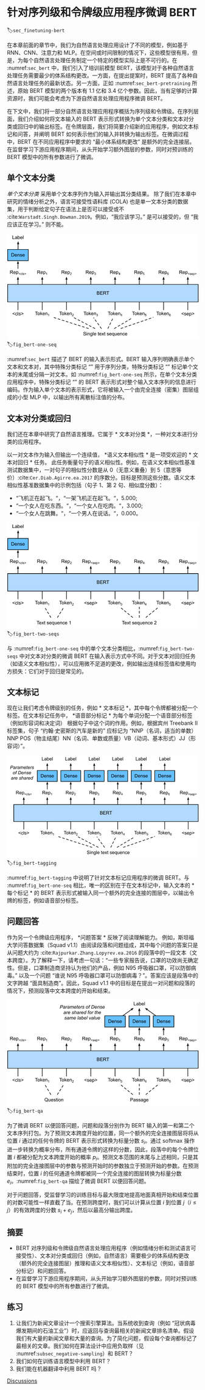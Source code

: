 # 针对序列级和令牌级应用程序微调 BERT
:label:`sec_finetuning-bert`

在本章前面的章节中，我们为自然语言处理应用设计了不同的模型，例如基于 RNN、CNN、注意力和 MLP。在空间或时间限制的情况下，这些模型很有用，但是，为每个自然语言处理任务制定一个特定的模型实际上是不可行的。在 :numref:`sec_bert` 中，我们引入了培训前模型 BERT，该模型对于各种自然语言处理任务需要最少的体系结构更改。一方面，在提出提案时，BERT 提高了各种自然语言处理任务的最新状态。另一方面，正如 :numref:`sec_bert-pretraining` 所述，原始 BERT 模型的两个版本有 1.1 亿和 3.4 亿个参数。因此，当有足够的计算资源时，我们可能会考虑为下游自然语言处理应用程序微调 BERT。 

在下文中，我们将一部分自然语言处理应用程序概括为序列级和令牌级。在序列层面，我们介绍如何将文本输入的 BERT 表示形式转换为单个文本分类和文本对分类或回归中的输出标签。在令牌层面，我们将简要介绍新的应用程序，例如文本标记和问答，并阐明 BERT 如何表示他们的输入并转换为输出标签。在微调过程中，BERT 在不同应用程序中要求的 “最小体系结构更改” 是额外的完全连接层。在监督学习下游应用程序期间，从头开始学习额外图层的参数，同时对预训练的 BERT 模型中的所有参数进行了微调。 

## 单个文本分类

*单个文本分类* 采用单个文本序列作为输入并输出其分类结果。
除了我们在本章中研究的情绪分析之外，语言可接受性语料库 (COLA) 也是单一文本分类的数据集，用于判断给定句子在语法上是否可以接受或不 :cite:`Warstadt.Singh.Bowman.2019`。例如，“我应该学习。” 是可以接受的，但 “我应该正在学习。” 则不能。 

![Fine-tuning BERT for single text classification applications, such as sentiment analysis and testing linguistic acceptability. Suppose that the input single text has six tokens.](../img/bert-one-seq.svg)
:label:`fig_bert-one-seq`

:numref:`sec_bert` 描述了 BERT 的输入表示形式。BERT 输入序列明确表示单个文本和文本对，其中特殊分类标记 “<cls>” 用于序列分类，特殊分类标记 “<sep>” 标记单个文本的末尾或分隔一对文本。如 :numref:`fig_bert-one-seq` 所示，在单个文本分类应用程序中，特殊分类标记 “<cls>” 的 BERT 表示形式对整个输入文本序列的信息进行编码。作为输入单个文本的表示形式，它将被输入一个由完全连接（密集）图层组成的小型 MLP 中，以输出所有离散标注值的分布。 

## 文本对分类或回归

我们还在本章中研究了自然语言推理。它属于 * 文本对分类 *，一种对文本进行分类的应用程序。 

以一对文本作为输入但输出一个连续值，
*语义文本相似性 * 是一项受欢迎的 * 文本对回归 * 任务。
此任务衡量句子的语义相似性。例如，在语义文本相似性基准测试数据集中，一对句子的相似性分数是从 0（无意义重叠）到 5（意思等价）:cite:`Cer.Diab.Agirre.ea.2017` 的序数分。目标是预测这些分数。语义文本相似性基准数据集中的示例包括（句子 1、第 2 句、相似度分数）： 

* “飞机正在起飞。“，“一架飞机正在起飞。“，5.000;
* “一个女人在吃东西。“，“一个女人在吃肉。“，3.000;
* “一个女人在跳舞。“，“一个男人在说话。“，0.000。

![Fine-tuning BERT for text pair classification or regression applications, such as natural language inference and semantic textual similarity. Suppose that the input text pair has two and three tokens.](../img/bert-two-seqs.svg)
:label:`fig_bert-two-seqs`

与 :numref:`fig_bert-one-seq` 中的单个文本分类相比，:numref:`fig_bert-two-seqs` 中对文本对分类的微调 BERT 在输入表示方式中不同。对于文本对回归任务（如语义文本相似性），可以应用微不足道的更改，例如输出连续标签值和使用均方损失：它们对于回归是常见的。 

## 文本标记

现在让我们考虑令牌级别的任务，例如 * 文本标记 *，其中每个令牌都被分配一个标签。在文本标记任务中，
*语音部分标记 * 为每个单词分配一个语音部分标签（例如形容词和决定词）
根据句子中这个词的作用。例如，根据宾州 Treebank II 标签集，句子 “约翰·史密斯的汽车是新的” 应标记为 “NNP（名词，适当的单数）NNP POS（物主结尾）NN（名词、单数或质量）VB（动词、基本形式）JJ（形容词）”。 

![Fine-tuning BERT for text tagging applications, such as part-of-speech tagging. Suppose that the input single text has six tokens.](../img/bert-tagging.svg)
:label:`fig_bert-tagging`

:numref:`fig_bert-tagging` 中说明了针对文本标记应用程序的微调 BERT。与 :numref:`fig_bert-one-seq` 相比，唯一的区别在于在文本标记中，输入文本的 * 每个标记 * 的 BERT 表示形式被输入同一个额外的完全连接的图层中，以输出令牌的标签，例如语音部分标签。 

## 问题回答

作为另一个令牌级应用程序，
*问题答案 * 反映了阅读理解能力。
例如，斯坦福大学问答数据集（Squad v1.1）由阅读段落和问题组成，其中每个问题的答案只是从问题大约为 :cite:`Rajpurkar.Zhang.Lopyrev.ea.2016` 的段落中的一段文本（文本跨度）。为了解释一下，请考虑一句话：“一些专家报告说，口罩的功效尚无确定性。但是，口罩制造商坚持认为他们的产品，例如 N95 呼吸器口罩，可以防御病毒。” 以及一个问题 “谁说 N95 呼吸器口罩可以防御病毒？”。答案应该是段落中的文字跨越 “面具制造商”。因此，Squad v1.1 中的目标是在提出一对问题和段落的情况下，预测段落中文本跨度的开始和结束。 

![Fine-tuning BERT for question answering. Suppose that the input text pair has two and three tokens.](../img/bert-qa.svg)
:label:`fig_bert-qa`

为了微调 BERT 以便回答问题，问题和段落分别作为 BERT 输入的第一和第二个文本序列打包。为了预测文本跨度开始的位置，同一个额外的完全连接图层将将从位置 $i$ 通过的任何令牌的 BERT 表示形式转换为标量分数 $s_i$。通过 softmax 操作进一步转换为概率分布，所有通道令牌的这样的分数，因此，段落中的每个令牌位置 $i$ 都被分配为文本跨度开始的概率 $p_i$。预测文本范围的末尾与上述相同，只是其附加的完全连接图层中的参数与预测开始时的参数独立于预测开始的参数。在预测结束时，位置 $i$ 的任何通道令牌都被同一个完全连接的图层转换为标量分数 $e_i$。:numref:`fig_bert-qa` 描绘了微调 BERT 以便回答问题。 

对于问题回答，受监督学习的训练目标与最大限度地提高地面真相开始和结束位置的对数可能性一样直截了当。在预测跨度时，我们可以计算从位置 $i$ 到位置 $j$（$i \leq j$）的有效跨度的分数 $s_i + e_j$，然后以最高分输出跨度。 

## 摘要

* BERT 对序列级和令牌级自然语言处理应用程序（例如情绪分析和测试语言可接受性）、文本对分类或回归（例如，自然语言）需要极少的体系结构更改（额外的完全连接图层）推理和语义文本相似性）、文本标记（例如，语音部分标记）和问题回答。
* 在监督学习下游应用程序期间，从头开始学习额外图层的参数，同时对预训练的 BERT 模型中的所有参数进行了微调。

## 练习

1. 让我们为新闻文章设计一个搜索引擎算法。当系统收到查询（例如 “冠状病毒爆发期间的石油工业”）时，应返回与查询最相关的新闻文章排名清单。假设我们有大量的新闻文章和大量的查询。为了简化问题，假设每个查询都标记了最相关的文章。我们如何在算法设计中应用负取样（见 :numref:`subsec_negative-sampling`）和 BERT？
1. 我们如何在训练语言模型中利用 BERT？
1. 我们能在机器翻译中利用 BERT 吗？

[Discussions](https://discuss.d2l.ai/t/396)
